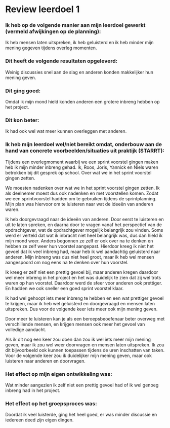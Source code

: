 # Review leerdoel 1

### Ik heb op de volgende manier aan mijn leerdoel gewerkt (vermeld afwijkingen op de planning):
Ik heb mensen laten uitspreken, ik heb geluisterd en ik heb minder mijn mening gegeven tijdens overleg momenten.


### Dit heeft de volgende resultaten opgeleverd:
Weinig discussies snel aan de slag en anderen konden makkelijker hun mening geven.


### Dit ging goed:
Omdat ik mijn mond hield konden anderen een grotere inbreng hebben op het project.


### Dit kon beter:
Ik had ook wel wat meer kunnen overleggen met anderen.


### Ik heb mijn leerdoel wel/niet bereikt omdat, onderbouw aan de hand van concrete voorbeelden/situaties uit praktijk (STARRT):
Tijdens een overlegmoment waarbij we een sprint voorstel gingen maken heb ik mijn minder inbreng gehad.
Ik, Roos, Joris, Yannick en Niels waren betrokken bij dit gesprek op school.
Over wat we in het sprint voorstel gingen zetten.

We moesten nadenken over wat we in het sprint voorstel gingen zetten.
Ik als deelnemer moest dus ook nadenken en met voorstellen komen.
Zodat we een sprintvoorstel hadden om te gebruiken tijdens de sprintplanning. Mijn plan was hiervoor om te luisteren naar wat de ideeën van anderen waren.

Ik heb doorgevraagd naar de ideeën van anderen.
Door eerst te luisteren en uit te laten spreken, en daarna door te vragen vanaf het perspectief van de opdrachtgever, wat de opdrachtgever mogelijk belangrijk zou vinden.
Soms werd er verteld dat wat ik inbracht niet heel belangrijk was, dus dan hield ik mijn mond weer. Anders begonnen ze zelf er ook over na te denken en hebben ze zelf weer hun voorstel aangepast.
Hierdoor kreeg ik niet het gevoel dat ik veel inbreng had, maar heb ik wel aandachtig geluisterd naar anderen.
Mijn inbreng was dus niet heel groot, maar ik heb wel mensen aangespoord om nog eens na te denken over hun voorstel.

Ik kreeg er zelf niet een prettig gevoel bij, maar anderen kregen daardoor wel meer inbreng in het project en het was duidelijk te zien dat zij wel trots waren op hun voorstel.
Daardoor werd de sfeer voor anderen ook prettiger. En hadden we ook sneller een goed sprint voorstel klaar.

Ik had wel gehoopt iets meer inbreng te hebben en een wat prettiger gevoel te krijgen, maar ik heb wel geluisterd en doorgevraagd en mensen laten uitspreken.
Dus voor de volgende keer iets meer ook mijn mening geven.

Door meer te luisteren kan je als een beroepsbeoefenaar beter overweg met verschillende mensen, en krijgen mensen ook meer het gevoel van volledige aandacht.

Als ik dit nog een keer zou doen dan zou ik wel iets meer mijn mening geven, maar ik zou wel weer doorvragen en mensen laten uitspreken.
Ik zou dit bijvoorbeeld ook kunnen toepassen tijdens de uren inschatten van taken.
Voor de volgende keer zou ik duidelijker mijn mening geven, maar ook luisteren naar anderen en doorvragen.


### Het effect op mijn eigen ontwikkeling was:
Wat minder aangezien ik zelf niet een prettig gevoel had of ik wel genoeg inbreng had in het project.


### Het effect op het groepsproces was:
Doordat ik veel luisterde, ging het heel goed, er was minder discussie en iedereen deed zijn eigen dingen.

